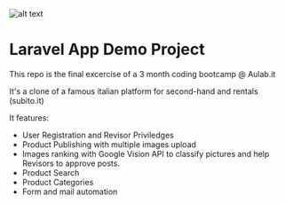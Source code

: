![alt text](https://repository-images.githubusercontent.com/279572925/e6be7d80-0fab-11eb-9971-1d858dc9a238)

# Laravel App Demo Project

This repo is the final excercise of a 3 month coding bootcamp @ Aulab.it

It's a clone of a famous italian platform for second-hand and rentals (subito.it)

It features:

* User Registration and Revisor Priviledges
* Product Publishing with multiple images upload
* Images ranking with Google Vision API to classify pictures and help Revisors to approve posts.
* Product Search
* Product Categories
* Form and mail automation
